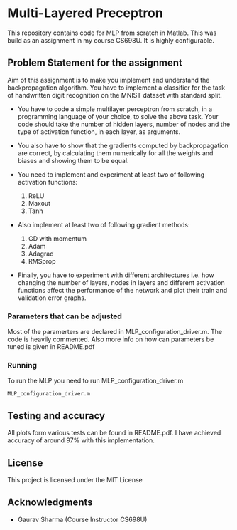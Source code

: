 # Multi-Layered Preceptron

This repository contains code for MLP from scratch in Matlab. This was build as an assignment in my course CS698U. It is highly configurable.

## Problem Statement for the assignment

Aim of this assignment is to make you implement and understand the backpropagation algorithm. You have to implement a classifier for the task of handwritten digit recognition on the MNIST dataset with standard split.

* You have to code a simple multilayer perceptron from scratch, in a programming language of your choice, to solve the above task. Your code should take the number of hidden layers, number of nodes and the type of activation function, in each layer, as arguments.

* You also have to show that the gradients computed by backpropagation are correct, by calculating them numerically for all the weights and biases and showing them to be equal.

* You need to implement and experiment at least two of following activation functions:
    1. ReLU
    2. Maxout
    3. Tanh
    
* Also implement at least two of following gradient methods:
    1. GD with momentum
    2. Adam
    3. Adagrad
    4. RMSprop

* Finally, you have to experiment with different architectures i.e. how changing the number of layers, nodes in layers and different activation functions affect the performance of the network and plot their train and validation error graphs. 

### Parameters that can be adjusted

Most of the paramerters are declared in MLP_configuration_driver.m. The code is heavily commented. Also more info on how can parameters be tuned is given in README.pdf

### Running

To run the MLP you need to run MLP_configuration_driver.m 


```
MLP_configuration_driver.m
```

## Testing and accuracy

All plots form various tests can be found in README.pdf. I have achieved accuracy of around 97% with this implementation.

## License

This project is licensed under the MIT License

## Acknowledgments

* Gaurav Sharma (Course Instructor CS698U)
